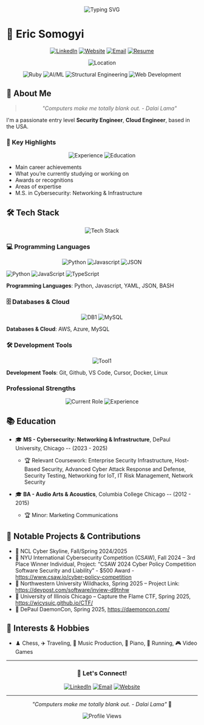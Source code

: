 <div align="center">
  <!-- Professional Headline -->
  <img src="https://readme-typing-svg.herokuapp.com?font=Fira+Code&weight=500&size=25&pause=1500&color=FF6B35&center=true&vCenter=true&width=500&height=40&lines=Security+Engineer;Cloud+Engineer;SOC+Anaylst" alt="Typing SVG" />
</div>

# 👋 Eric Somogyi

<div align="center">
  
  [![LinkedIn](https://img.shields.io/badge/LinkedIn-Eric_Somogyi-0077B5?style=for-the-badge&logo=linkedin&logoColor=white)](https://www.linkedin.com/in/ericsomogyi)
  [![Website](https://img.shields.io/badge/Website-StubbyGuy.github.io-000000?style=for-the-badge&logo=About.me&logoColor=white)](https://StubbyGuy.github.io)
  [![Email](https://img.shields.io/badge/Email-mail@-D14836?style=for-the-badge&logo=gmail&logoColor=white)](mailto:test@gmail.com)
  [![Resume](https://img.shields.io/badge/Resume-Eric-FF5722?style=for-the-badge&logo=About.me&logoColor=white)](https://github.com/StubbyGuy/Resume/blob/main/EricSomogyi_Resume.pdf)
  
</div>

<div align="center">
  <!-- <img src="https://img.shields.io/badge/Status-Available_for_Opportunities-00A0E4?style=for-the-badge&logo=rocket&logoColor=white" alt="Status" /> -->
  <img src="https://img.shields.io/badge/Location-Chicago,_USA-0077B5?style=for-the-badge&logo=map-marker&logoColor=white" alt="Location" />
  <!-- <img src="https://img.shields.io/badge/Open_to_Work-Yes-00D4AA?style=for-the-badge&logo=linkedin&logoColor=white" alt="Open to Work" /> -->
</div>

<div align="center">
  
  ![Ruby](https://img.shields.io/badge/Ruby-3776AB?style=for-the-badge&logo=ruby&logoColor=white)
  ![AI/ML](https://img.shields.io/badge/AI/ML-FF6F00?style=for-the-badge&logo=tensorflow&logoColor=white)
  ![Structural Engineering](https://img.shields.io/badge/Structural_Engineering-FF6B35?style=for-the-badge&logo=autodesk&logoColor=white)
  ![Web Development](https://img.shields.io/badge/Web_Development-61DAFB?style=for-the-badge&logo=react&logoColor=black)
  
</div>

## 🚀 About Me

<div align="center">
  
  > *"Computers make me totally blank out. - Dalai Lama"*
  
</div>

I'm a passionate entry level **Security Engineer**, **Cloud Engineer**, based in the USA. 

### 🎯 Key Highlights

<div align="center">
  
  ![Experience](https://img.shields.io/badge/Experience-3+_years-FF6B35?style=for-the-badge&logo=clock&logoColor=white)
  ![Education](https://img.shields.io/badge/Education-Cybersecurity_MS_Graduate-00A0E4?style=for-the-badge&logo=graduation-cap&logoColor=white)
  
</div>

- Main career achievements
- What you’re currently studying or working on
- Awards or recognitions
- Areas of expertise
- M.S. in Cybersecurity: Networking & Infrastructure

## 🛠️ Tech Stack

<div align="center">
  
  ![Tech Stack](https://img.shields.io/badge/Tech_Stack-Comprehensive-FF6B35?style=for-the-badge&logo=code&logoColor=white)
  
</div>

### 💻 Programming Languages

<div align="center">
  
  ![Python](https://img.shields.io/badge/Lang1-Color?style=for-the-badge&logo=logo1&logoColor=white)
  ![Javascript](https://img.shields.io/badge/Lang2-Color?style=for-the-badge&logo=logo2&logoColor=white)
  ![JSON](https://img.shields.io/badge/JSON-Scripting-blue?style=for-the-badge&logo=json)
  
</div>

  ![Python](https://img.shields.io/badge/Python-3776AB?style=for-the-badge&logo=python&logoColor=white)
  ![JavaScript](https://img.shields.io/badge/JavaScript-F7DF1E?style=for-the-badge&logo=javascript&logoColor=black)
  ![TypeScript](https://img.shields.io/badge/TypeScript-007ACC?style=for-the-badge&logo=typescript&logoColor=white)

**Programming Languages**: Python, Javascript, YAML, JSON, BASH

### 🗄️ Databases & Cloud

<div align="center">
  
  ![DB1](https://img.shields.io/badge/DB1-Color?style=for-the-badge&logo=logo1&logoColor=white)
  ![MySQL](https://img.shields.io/badge/MySQL-4479A1?style=for-the-badge&logo=mysql&logoColor=white)
  
</div>

**Databases & Cloud**: AWS, Azure, MySQL

### 🛠️ Development Tools

<div align="center">
  
  ![Tool1](https://img.shields.io/badge/Tool1-Color?style=for-the-badge&logo=logo1&logoColor=white)
  
</div>

**Development Tools**: Git, Github, VS Code, Cursor, Docker, Linux

### Professional Strengths

<div align="center">
  
  ![Current Role](https://img.shields.io/badge/Current_Role-AI_Intern-00A0E4?style=for-the-badge&logo=robot&logoColor=white)
  ![Experience](https://img.shields.io/badge/Experience-14%2B_years-FF6B35?style=for-the-badge&logo=briefcase&logoColor=white)
  
</div>

## 📚 Education

- 🎓 **MS - Cybersecurity: Networking & Infrastructure**, DePaul University, Chicago -- (2023 - 2025) 
  - 🏆 Relevant Coursework: Enterprise Security Infrastructure, Host-Based Security, Advanced Cyber Attack Response and Defense, Security Testing, Networking for IoT, IT Risk Management, Network Security
 
- 🎓 **BA - Audio Arts & Acoustics**, Columbia College Chicago -- (2012 - 2015)
  - 🏆 Minor: Marketing Communications

## 🚀 Notable Projects & Contributions

- 🧮  NCL Cyber Skyline, Fall/Spring 2024/2025
- 🧮  NYU International Cybersecurity Competition (CSAW), Fall 2024 – 3rd Place Winner Individual, Project: “CSAW 2024 Cyber Policy Competition
Software Security and Liability” - $500 Award -  https://www.csaw.io/cyber-policy-competition 
- 🧮  Northwestern University Wildhacks, Spring 2025 – Project Link:  https://devpost.com/software/inview-d9tnhw 
- 🧮  University of Illinois Chicago – Capture the Flame CTF, Spring 2025, https://wicysuic.github.io/CTF/
- 🧮  DePaul DaemonCon, Spring 2025, https://daemoncon.com/

## 🎨 Interests & Hobbies

-  ♟️ Chess, ✈️ Traveling, 🎼 Music Production, 🎹 Piano, 🏃 Running, 🎮 Video Games

</div>

---

<div align="center">

### 🚀 Let's Connect!
  
  [![LinkedIn](https://img.shields.io/badge/LinkedIn-Connect_Now-0077B5?style=for-the-badge&logo=linkedin&logoColor=white)](https://www.linkedin.com/in/ericsomogyi)
  [![Email](https://img.shields.io/badge/Email-Right_Click_Copy-D14836?style=for-the-badge&logo=gmail&logoColor=white)](mailto:thecronjob@pm.me)
  [![Website](https://img.shields.io/badge/Website-Visit_Now-000000?style=for-the-badge&logo=About.me&logoColor=white)](https://stubbyguy.github.io/)
  
  ---
  
  *"Computers make me totally blank out. - Dalai Lama"* 🚀
  
  ![Profile Views](https://img.shields.io/badge/Thanks_for_visiting!-⭐-FFD700?style=for-the-badge&logo=star&logoColor=black)
  
</div>
